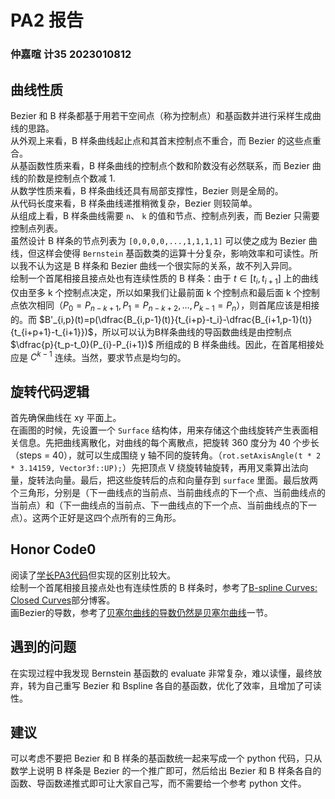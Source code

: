 # PA2 报告
### 仲嘉暄 计35 2023010812
## 曲线性质
Bezier 和 B 样条都基于用若干空间点（称为控制点）和基函数并进行采样生成曲线的思路。  
从外观上来看，B 样条曲线起止点和其首末控制点不重合，而 Bezier 的这些点重合。  
从基函数性质来看，B 样条曲线的控制点个数和阶数没有必然联系，而 Bezier 曲线的阶数是控制点个数减 1.  
从数学性质来看，B 样条曲线还具有局部支撑性，Bezier 则是全局的。  
从代码长度来看，B 样条曲线递推稍微复杂，Bezier 则较简单。  
从组成上看，B 样条曲线需要 `n`、 `k` 的值和节点、控制点列表，而 Bezier 只需要控制点列表。  
虽然设计 B 样条的节点列表为 `[0,0,0,0,...,1,1,1,1]` 可以使之成为 Bezier 曲线，但这样会使得 `Bernstein` 基函数类的运算十分复杂，影响效率和可读性。所以我不认为这是 B 样条和 Bezier 曲线一个很实际的关系，故不列入异同。  
绘制一个首尾相接且接点处也有连续性质的 B 样条：由于 $t\in[t_i,t_{i+1}]$ 上的曲线仅由至多 k 个控制点决定，所以如果我们让最前面 k 个控制点和最后面 k 个控制点依次相同（$P_0=P_{n-k+1},P_1=P_{n-k+2},\ldots,P_{k-1}=P_n$），则首尾应该是相接的。而 $B'_{i,p}(t)=p(\dfrac{B_{i,p-1}(t)}{t_{i+p}-t_i}-\dfrac{B_{i+1,p-1}(t)}{t_{i+p+1}-t_{i+1}})$，所以可以认为B样条曲线的导函数曲线是由控制点 $\dfrac{p}{t_p-t_0}(P_{i}-P_{i+1})$ 所组成的 B 样条曲线。因此，在首尾相接处应是 $C^{k-1}$ 连续。当然，要求节点是均匀的。
## 旋转代码逻辑
首先确保曲线在 xy 平面上。  
在画图的时候，先设置一个 `Surface` 结构体，用来存储这个曲线旋转产生表面相关信息。先把曲线离散化，对曲线的每个离散点，把旋转 360 度分为 40 个步长（steps = 40），就可以生成围绕 y 轴不同的旋转角。（`rot.setAxisAngle(t * 2 * 3.14159, Vector3f::UP);`）先把顶点 V 绕旋转轴旋转，再用叉乘算出法向量，旋转法向量。最后，把这些旋转后的点和向量存到 `surface` 里面。最后放两个三角形，分别是（下一曲线点的当前点、当前曲线点的下一个点、当前曲线点的当前点）和（下一曲线点的当前点、下一曲线点的下一个点、当前曲线点的下一点）。这两个正好是这四个点所有的三角形。
## Honor Code0
阅读了[学长PA3代码](https://github.com/Guangxuan-Xiao/THU-Computer-Graphics-2020/tree/master/PA3)但实现的区别比较大。  
绘制一个首尾相接且接点处也有连续性质的 B 样条时，参考了[B-spline Curves: Closed Curves](https://www.cnblogs.com/icmzn/p/5100789.html)部分博客。  
画Bezier的导数，参考了[贝塞尔曲线的导数仍然是贝塞尔曲线](https://zhuanlan.zhihu.com/p/688186803)一节。
## 遇到的问题
在实现过程中我发现 Bernstein 基函数的 evaluate 非常复杂，难以读懂，最终放弃，转为自己重写 Bezier 和 Bspline 各自的基函数，优化了效率，且增加了可读性。
## 建议
可以考虑不要把 Bezier 和 B 样条的基函数统一起来写成一个 python 代码，只从数学上说明 B 样条是 Bezier 的一个推广即可，然后给出 Bezier 和 B 样条各自的函数、导函数递推式即可让大家自己写，而不需要给一个参考 python 文件。